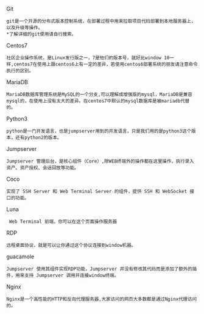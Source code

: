 Git

```
git是一个开源的分布式版本控制系统，在部署过程中用来拉取项目代码部署到本地服务器上，以及升级等操作。
*了解详细的git使用请自行搜索。
```

Centos7

```
社区企业操作系统，是Linux发行版之一，7是他们的版本号，就好比window 10一样,centos7在使用上跟centos6上有一定的差异，若使用centos6部署系统的朋友请注意命令执行的区别。
```

MariaDB

```
MariaDB数据库管理系统是MySQL的一个分支,可以理解成增强版的mysql，MariaDB是兼容mysql的，在使用上没有太大的差异。在centos7中默认的mysql数据库是被mariadb代替的。
```

Python3

```
python是一门开发语言，也是jumpserver用到的开发语言，只是我们用的是python3这个版本，还有python2的版本。
```

Jumpserver

```
Jumpserver 管理后台，是核心组件（Core）,除WEB终端外的操作都在这里操作，执行录入资产、资产授权、会话回放等功能。
```

Coco

```
实现了 SSH Server 和 Web Terminal Server 的组件，提供 SSH 和 WebSocket 接口的功能。
```

Luna

```
 Web Terminal 前端，你可以在这个页面操作服务器
```

RDP

```
远程桌面协议，就是可以让你通过这个协议连接到window机器。
```

guacamole

```
Jumpserver 使用其组件实现RDP功能，Jumpserver 并没有修改其代码而是添加了额外的插件，用来支持 Jumpserver 调用并连接window终端。
```

Nginx

```
Nginx是一个高性能的HTTP和反向代理服务器,大家访问的网页大多数都是通过Nginx代理访问的。
```



